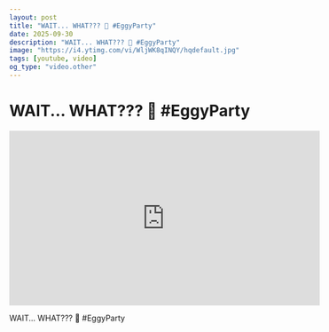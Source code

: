 ```yaml
---
layout: post
title: "WAIT... WHAT??? 🤯 #EggyParty"
date: 2025-09-30
description: "WAIT... WHAT??? 🤯 #EggyParty"
image: "https://i4.ytimg.com/vi/WljWK8qINQY/hqdefault.jpg"
tags: [youtube, video]
og_type: "video.other"
---
```


<script type="application/ld+json">
{
  "@context": "http://schema.org",
  "@type": "VideoObject",
  "name": "WAIT... WHAT??? \ud83e\udd2f #EggyParty",
  "description": "WAIT... WHAT??? \ud83e\udd2f #EggyParty",
  "thumbnailUrl": "https://i4.ytimg.com/vi/WljWK8qINQY/hqdefault.jpg",
  "uploadDate": "2025-09-30T00:33:03",
  "embedUrl": "https://www.youtube.com/embed/WljWK8qINQY",
  "publisher": {
    "@type": "Person",
    "name": "Celo Zaga"
  },
  "mainEntityOfPage": {
    "@type": "WebPage",
    "@id": "https://celozaga.github.io/2025/09/30/wait...-what???-\ud83e\udd2f-#eggyparty-WljWK8qINQY.html"
  },
  "duration": "PT0M0S"
}
</script>

<script type="application/ld+json">
{
  "@context": "http://schema.org",
  "@type": "BlogPosting",
  "headline": "WAIT... WHAT??? \ud83e\udd2f #EggyParty",
  "image": "https://i4.ytimg.com/vi/WljWK8qINQY/hqdefault.jpg",
  "publisher": {
    "@type": "Person",
    "name": "Celo Zaga"
  },
  "url": "https://celozaga.github.io/2025/09/30/wait...-what???-\ud83e\udd2f-#eggyparty-WljWK8qINQY.html",
  "datePublished": "2025-09-30T00:33:03",
  "dateCreated": "2025-09-30T00:33:03",
  "dateModified": "2025-09-30T00:33:03",
  "description": "WAIT... WHAT??? \ud83e\udd2f #EggyParty",
  "author": {
    "@type": "Person",
    "name": "Celo Zaga"
  },
  "mainEntityOfPage": {
    "@type": "WebPage",
    "@id": "https://celozaga.github.io/2025/09/30/wait...-what???-\ud83e\udd2f-#eggyparty-WljWK8qINQY.html"
  }
}
</script>

<h1 class="youtube-post-title">WAIT... WHAT??? 🤯 #EggyParty</h1>

<iframe width="560" height="315" src="https://www.youtube.com/embed/WljWK8qINQY" class="youtube-post-embed" frameborder="0" allowfullscreen></iframe>

<p class="youtube-post-description">WAIT... WHAT??? 🤯 #EggyParty</p>
